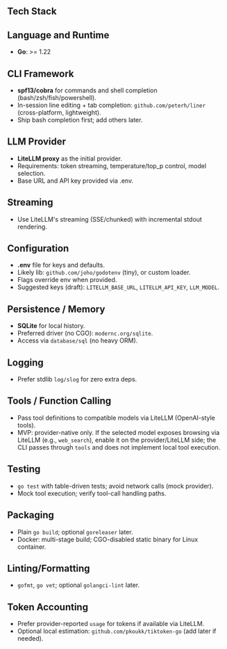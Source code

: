 ## Tech Stack

## Language and Runtime
- **Go**: >= 1.22

## CLI Framework
- **spf13/cobra** for commands and shell completion (bash/zsh/fish/powershell).
- In-session line editing + tab completion: `github.com/peterh/liner` (cross-platform, lightweight).
 - Ship bash completion first; add others later.

## LLM Provider
- **LiteLLM proxy** as the initial provider.
- Requirements: token streaming, temperature/top_p control, model selection.
- Base URL and API key provided via .env.

## Streaming
- Use LiteLLM's streaming (SSE/chunked) with incremental stdout rendering.

## Configuration
- **.env** file for keys and defaults.
- Likely lib: `github.com/joho/godotenv` (tiny), or custom loader.
- Flags override env when provided.
- Suggested keys (draft): `LITELLM_BASE_URL`, `LITELLM_API_KEY`, `LLM_MODEL`.

## Persistence / Memory
- **SQLite** for local history.
- Preferred driver (no CGO): `modernc.org/sqlite`.
- Access via `database/sql` (no heavy ORM).

## Logging
- Prefer stdlib `log/slog` for zero extra deps.

## Tools / Function Calling
- Pass tool definitions to compatible models via LiteLLM (OpenAI-style tools).
 - MVP: provider-native only. If the selected model exposes browsing via LiteLLM (e.g., `web_search`), enable it on the provider/LiteLLM side; the CLI passes through `tools` and does not implement local tool execution.

## Testing
- `go test` with table-driven tests; avoid network calls (mock provider).
- Mock tool execution; verify tool-call handling paths.

## Packaging
- Plain `go build`; optional `goreleaser` later.
- Docker: multi-stage build; CGO-disabled static binary for Linux container.

## Linting/Formatting
- `gofmt`, `go vet`; optional `golangci-lint` later.

## Token Accounting
- Prefer provider-reported `usage` for tokens if available via LiteLLM.
- Optional local estimation: `github.com/pkoukk/tiktoken-go` (add later if needed).


